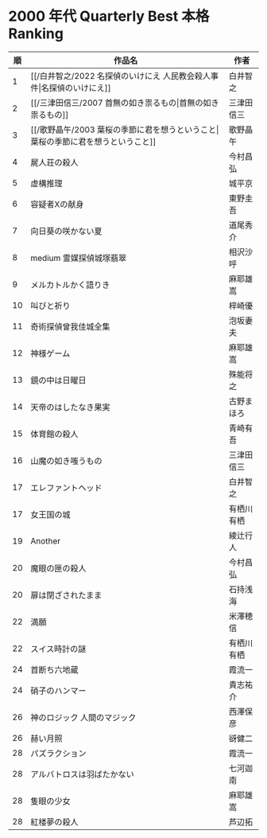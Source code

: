 # 2000 年代 Quarterly Best 本格 Ranking

| 順   | 作品名                                             | 作者    |
| --- | ----------------------------------------------- | ----- |
| 1   | [[/白井智之/2022 名探偵のいけにえ 人民教会殺人事件\|名探偵のいけにえ]]      | 白井智之  |
| 2   | [[/三津田信三/2007 首無の如き祟るもの\|首無の如き祟るもの]]            | 三津田信三 |
| 3   | [[/歌野晶午/2003 葉桜の季節に君を想うということ\|葉桜の季節に君を想うということ]] | 歌野晶午  |
| 4   | 屍人荘の殺人                                          | 今村昌弘  |
| 5   | 虚構推理                                            | 城平京   |
| 6   | 容疑者Xの献身                                         | 東野圭吾  |
| 7   | 向日葵の咲かない夏                                       | 道尾秀介  |
| 8   | medium 霊媒探偵城塚翡翠                                 | 相沢沙呼  |
| 9   | メルカトルかく語りき                                      | 麻耶雄嵩  |
| 10  | 叫びと祈り                                           | 梓崎優   |
| 11  | 奇術探偵曾我佳城全集                                      | 泡坂妻夫  |
| 12  | 神様ゲーム                                           | 麻耶雄嵩  |
| 13  | 鏡の中は日曜日                                         | 殊能将之  |
| 14  | 天帝のはしたなき果実                                      | 古野まほろ |
| 15  | 体育館の殺人                                          | 青崎有吾  |
| 16  | 山魔の如き嗤うもの                                       | 三津田信三 |
| 17  | エレファントヘッド                                       | 白井智之  |
| 17  | 女王国の城                                           | 有栖川有栖 |
| 19  | Another                                         | 綾辻行人  |
| 20  | 魔眼の匣の殺人                                         | 今村昌弘  |
| 20  | 扉は閉ざされたまま                                       | 石持浅海  |
| 22  | 満願                                              | 米澤穂信  |
| 22  | スイス時計の謎                                         | 有栖川有栖 |
| 24  | 首断ち六地蔵                                          | 霞流一   |
| 24  | 硝子のハンマー                                         | 貴志祐介  |
| 26  | 神のロジック 人間のマジック                                  | 西澤保彦  |
| 26  | 赫い月照                                            | 谺健二   |
| 28  | パズラクション                                         | 霞流一   |
| 28  | アルバトロスは羽ばたかない                                   | 七河迦南  |
| 28  | 隻眼の少女                                           | 麻耶雄嵩  |
| 28  | 紅楼夢の殺人                                          | 芦辺拓   |
